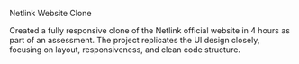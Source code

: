 Netlink Website Clone

Created a fully responsive clone of the Netlink official website in 4 hours as part of an assessment. The project replicates the UI design closely, focusing on layout, responsiveness, and clean code structure.
